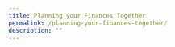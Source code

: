 ```yaml
---
title: Planning your Finances Together
permalink: /planning-your-finances-together/
description: ""
---
```

